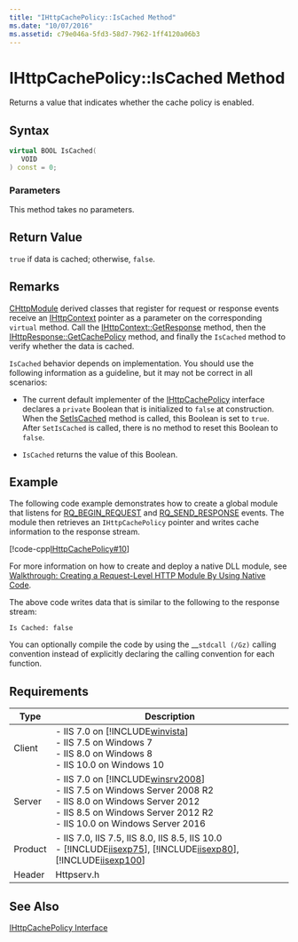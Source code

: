 ```yaml
---
title: "IHttpCachePolicy::IsCached Method"
ms.date: "10/07/2016"
ms.assetid: c79e046a-5fd3-58d7-7962-1ff4120a06b3
---
```

# IHttpCachePolicy::IsCached Method
Returns a value that indicates whether the cache policy is enabled.  
  
## Syntax  
  
```cpp  
virtual BOOL IsCached(  
   VOID  
) const = 0;  
```  
  
### Parameters  
 This method takes no parameters.  
  
## Return Value  
 `true` if data is cached; otherwise, `false`.  
  
## Remarks  
 [CHttpModule](../../web-development-reference/native-code-api-reference/chttpmodule-class.md) derived classes that register for request or response events receive an [IHttpContext](../../web-development-reference/native-code-api-reference/ihttpcontext-interface.md) pointer as a parameter on the corresponding `virtual` method. Call the [IHttpContext::GetResponse](../../web-development-reference/native-code-api-reference/ihttpcontext-getresponse-method.md) method, then the [IHttpResponse::GetCachePolicy](../../web-development-reference/native-code-api-reference/ihttpresponse-getcachepolicy-method.md) method, and finally the `IsCached` method to verify whether the data is cached.  
  
 `IsCached` behavior depends on implementation. You should use the following information as a guideline, but it may not be correct in all scenarios:  
  
- The current default implementer of the [IHttpCachePolicy](../../web-development-reference/native-code-api-reference/ihttpcachepolicy-interface.md) interface declares a `private` Boolean that is initialized to `false` at construction. When the [SetIsCached](../../web-development-reference/native-code-api-reference/ihttpcachepolicy-setiscached-method.md) method is called, this Boolean is set to `true`. After `SetIsCached` is called, there is no method to reset this Boolean to `false`.  
  
- `IsCached` returns the value of this Boolean.  
  
## Example  
 The following code example demonstrates how to create a global module that listens for [RQ_BEGIN_REQUEST](../../web-development-reference/native-code-api-reference/request-processing-constants.md) and [RQ_SEND_RESPONSE](../../web-development-reference/native-code-api-reference/request-processing-constants.md) events. The module then retrieves an `IHttpCachePolicy` pointer and writes cache information to the response stream.  
  
 [!code-cpp[IHttpCachePolicy#10](../../../samples/snippets/cpp/VS_Snippets_IIS/IIS7/IHttpCachePolicy/cpp/IsCached.cpp#10)]  
  
 For more information on how to create and deploy a native DLL module, see [Walkthrough: Creating a Request-Level HTTP Module By Using Native Code](../../web-development-reference/native-code-development-overview/walkthrough-creating-a-request-level-http-module-by-using-native-code.md).  
  
 The above code writes data that is similar to the following to the response stream:  
  
```  
Is Cached: false  
```  
  
 You can optionally compile the code by using the __`stdcall (/Gz)` calling convention instead of explicitly declaring the calling convention for each function.  
  
## Requirements  
  
|Type|Description|  
|----------|-----------------|  
|Client|-   IIS 7.0 on [!INCLUDE[winvista](../../wmi-provider/includes/winvista-md.md)]<br />-   IIS 7.5 on Windows 7<br />-   IIS 8.0 on Windows 8<br />-   IIS 10.0 on Windows 10|  
|Server|-   IIS 7.0 on [!INCLUDE[winsrv2008](../../wmi-provider/includes/winsrv2008-md.md)]<br />-   IIS 7.5 on Windows Server 2008 R2<br />-   IIS 8.0 on Windows Server 2012<br />-   IIS 8.5 on Windows Server 2012 R2<br />-   IIS 10.0 on Windows Server 2016|  
|Product|-   IIS 7.0, IIS 7.5, IIS 8.0, IIS 8.5, IIS 10.0<br />-   [!INCLUDE[iisexp75](../../web-development-reference/native-code-api-reference/includes/iisexp75-md.md)], [!INCLUDE[iisexp80](../../web-development-reference/native-code-api-reference/includes/iisexp80-md.md)], [!INCLUDE[iisexp100](../../web-development-reference/native-code-api-reference/includes/iisexp100-md.md)]|  
|Header|Httpserv.h|  
  
## See Also  
 [IHttpCachePolicy Interface](../../web-development-reference/native-code-api-reference/ihttpcachepolicy-interface.md)
